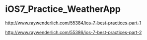 iOS7_Practice_WeatherApp
========================


http://www.raywenderlich.com/55384/ios-7-best-practices-part-1

http://www.raywenderlich.com/55386/ios-7-best-practices-part-2

